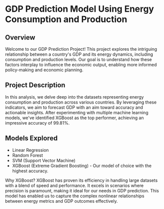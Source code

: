 # **GDP Prediction Model Using Energy Consumption and Production**

## **Overview**
Welcome to our GDP Prediction Project! This project explores the intriguing relationship between a country's GDP and its energy dynamics, including consumption and production levels. Our goal is to understand how these factors interplay to influence the economic output, enabling more informed policy-making and economic planning.


## **Project Description**
In this analysis, we delve deep into the datasets representing energy consumption and production across various countries. By leveraging these indicators, we aim to forecast GDP with an aim toward accuracy and actionable insights. After experimenting with multiple machine learning models, we've identified XGBoost as the top performer, achieving an impressive accuracy of 99.81%.

## **Models Explored**
* Linear Regression
* Random Forest
* SVM (Support Vector Machine)
* XGBoost (Extreme Gradient Boosting) - Our model of choice with the highest accuracy.

Why XGBoost?
XGBoost has proven its efficiency in handling large datasets with a blend of speed and performance. It excels in scenarios where precision is paramount, making it ideal for our needs in GDP prediction. This model has enabled us to capture the complex nonlinear relationships between energy metrics and GDP outcomes effectively.

